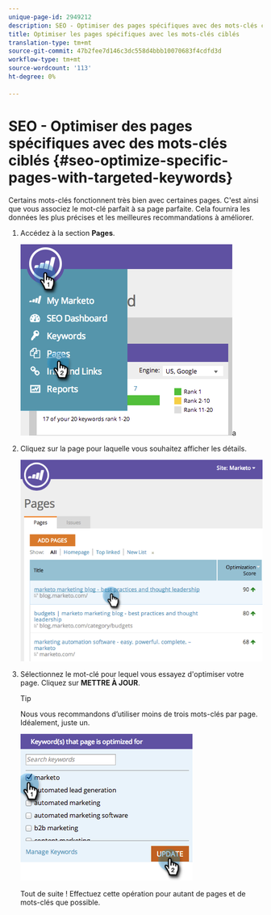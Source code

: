 ```yaml
---
unique-page-id: 2949212
description: SEO - Optimiser des pages spécifiques avec des mots-clés ciblés - Documents marketing - Documentation du produit
title: Optimiser les pages spécifiques avec les mots-clés ciblés
translation-type: tm+mt
source-git-commit: 47b2fee7d146c3dc558d4bbb10070683f4cdfd3d
workflow-type: tm+mt
source-wordcount: '113'
ht-degree: 0%

---
```



# SEO - Optimiser des pages spécifiques avec des mots-clés ciblés {#seo-optimize-specific-pages-with-targeted-keywords}

Certains mots-clés fonctionnent très bien avec certaines pages. C&#39;est ainsi que vous associez le mot-clé parfait à sa page parfaite. Cela fournira les données les plus précises et les meilleures recommandations à améliorer.

1. Accédez à la section **Pages**.

   ![](assets/image2014-9-18-12-3a52-3a28.png)a

1. Cliquez sur la page pour laquelle vous souhaitez afficher les détails.

   ![](assets/image2014-9-18-12-3a52-3a41.png)

1. Sélectionnez le mot-clé pour lequel vous essayez d&#39;optimiser votre page. Cliquez sur **METTRE À JOUR**.

   >[!TIP]
   >
   >Nous vous recommandons d’utiliser moins de trois mots-clés par page. Idéalement, juste un.

   ![](assets/image2014-9-18-12-3a52-3a46.png)

   Tout de suite ! Effectuez cette opération pour autant de pages et de mots-clés que possible.

